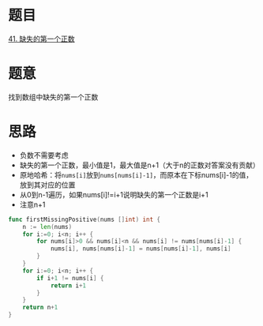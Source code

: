 # 题目
[41. 缺失的第一个正数](https://leetcode-cn.com/problems/first-missing-positive/)

# 题意
找到数组中缺失的第一个正数


# 思路

- 负数不需要考虑
- 缺失的第一个正数，最小值是1，最大值是n+1（大于n的正数对答案没有贡献）
- 原地哈希：将`nums[i]`放到`nums[nums[i]-1]`，而原本在下标nums[i]-1的值，放到其对应的位置
- 从0到n-1遍历，如果nums[i]!=i+1说明缺失的第一个正数是i+1
- 注意n+1

```go
func firstMissingPositive(nums []int) int {
    n := len(nums)
    for i:=0; i<n; i++ {
        for nums[i]>0 && nums[i]<n && nums[i] != nums[nums[i]-1] {
            nums[i], nums[nums[i]-1] = nums[nums[i]-1], nums[i] 
        }
    }
    for i:=0; i<n; i++ {
        if i+1 != nums[i] {
            return i+1 
        }
    }
    return n+1 
}
```